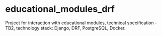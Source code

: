 # educational_modules_drf
Project for interaction with educational modules, technical specification - TB2, technology stack: Django, DRF, PostgreSQL, Docker.
